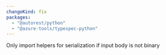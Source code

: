 ```yaml
---
changeKind: fix
packages:
  - "@autorest/python"
  - "@azure-tools/typespec-python"
---
```


Only import helpers for serialization if input body is not binary